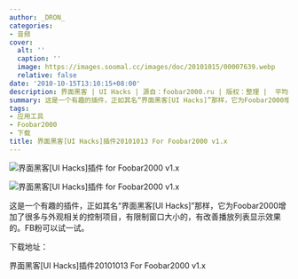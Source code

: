 ```yaml
---
author: _DRON_
categories:
- 音频
cover:
  alt: ''
  caption: ''
  image: https://images.soomal.cc/images/doc/20101015/00007639.webp
  relative: false
date: '2010-10-15T13:10:15+08:00'
description: 界面黑客 | UI Hacks | 源自：foobar2000.ru | 版权：整理 |  平均/总评分：05.50/11
summary: 这是一个有趣的插件，正如其名“界面黑客[UI Hacks]”那样，它为Foobar2000增加了很多与外观相关的控制项目，有限制窗口大小的，有改善播放列表显示效果的。FB粉可以试一试。
tags:
- 应用工具
- Foobar2000
- 下载
title: 界面黑客[UI Hacks]插件20101013 For Foobar2000 v1.x
---
```


![界面黑客[UI Hacks]插件 for Foobar2000 v1.x](https://images.soomal.cc/images/doc/20101015/00007639.webp)



![界面黑客[UI Hacks]插件 for Foobar2000 v1.x](https://images.soomal.cc/images/doc/20101015/00007640.webp)



这是一个有趣的插件，正如其名“界面黑客[UI Hacks]”那样，它为Foobar2000增加了很多与外观相关的控制项目，有限制窗口大小的，有改善播放列表显示效果的。FB粉可以试一试。



下载地址：



界面黑客[UI Hacks]插件20101013 For Foobar2000 v1.x